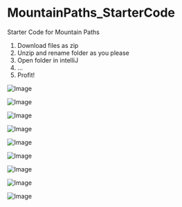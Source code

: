 # MountainPaths_StarterCode
Starter Code for Mountain Paths

1) Download files as zip
2) Unzip and rename folder as you please
3) Open folder in intelliJ
4) ...
5) Profit!

![Image](Assets/Mountain%20Path%20Spec-1.png?raw=true)

![Image](Assets/Mountain%20Path%20Spec-2.png?raw=true)

![Image](Assets/Mountain%20Path%20Spec-3.png?raw=true)

![Image](Assets/Mountain%20Path%20Spec-4.png?raw=true)

![Image](Assets/Mountain%20Path%20Spec-5.png?raw=true)

![Image](Assets/Mountain%20Path%20Spec-6.png?raw=true)

![Image](Assets/Mountain%20Path%20Spec-7.png?raw=true)

![Image](Assets/Mountain%20Path%20Spec-8.png?raw=true)

![Image](Assets/Mountain%20Path%20Spec-9.png?raw=true)

